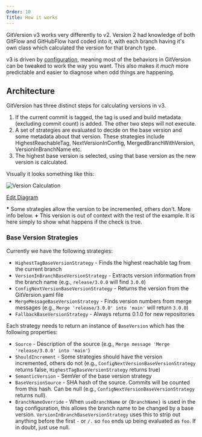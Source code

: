 ```yaml
---
Order: 10
Title: How it works
---
```


GitVersion v3 works very differently to v2. Version 2 had knowledge of both
GitFlow and GitHubFlow hard coded into it, with each branch having it's own
class which calculated the version for that branch type.

v3 is driven by [configuration](../configuration), meaning most of the
behaviors in GitVersion can be tweaked to work the way you want. This also makes
it *much* more predictable and easier to diagnose when odd things are happening.

## Architecture
GitVersion has three distinct steps for calculating versions in v3.

1. If the current commit is tagged, the tag is used and build metadata
(excluding commit count) is added. The other two steps will not execute.
2. A set of strategies are evaluated to decide on the base version and some
metadata about that version.  These strategies include HighestReachableTag,
NextVersionInConfig, MergedBranchWithVersion, VersionInBranchName etc.
3. The highest base version is selected, using that base version as the new
version is calculated.

Visually it looks something like this:

![Version Calculation](http://www.plantuml.com:80/plantuml/png/fLCxJyCm4DxzAsuib4P914i69De1CS38Vd6kYIN7ZcodK8aVp-KX6Y2fKCbY9NV-7lVb2WoOeoVOMRDNfH0lz1vUoNbbpGwrR3K6ws1p3rlk-bN8u972f2AC3GHEbLN8m1D1Jjg-mPuXAZvx9kL1ZW1KY5dOZczMI0Pf54VnHtf7jpaAWJg0sW-uXw4PK3Eb1sMaevfCW6i1_0m6po1l7HfPJUxvu5XYUOHLWq5MLptCudmMK9--u5glJ0dIEaVo1Dw3JgVM6Km4cM9mzyrQXHuQHnj7chhl0JcnIrHjno1wiWtgfi8eWVK_7OQAmBHrJWvORFVM2PmrE7AcWZGh-Lj0FvptVvLiUPnCdG_XhNhOov9wQ1fzv7nw5S5EwSvw6CDQNfnMwUAP0XQyQpj70nkx3Nn3p5NFY9IshbNWepKi8ublWFiSPkC0ee8El75Dv5aOxqZQBScbWpWn0Pe2wb6aM1p4Eea_0G00)

[Edit Diagram](http://www.plantuml.com/plantuml/form?url=http://www.plantuml.com/plantuml/png/fLCxJyCm4DxzAsuib4P914i69De1CS38Vd6kYIN7ZcodK8aVp-KX6Y2fKCbY9NV-7lVb2WoOeoVOMRDNfH0lz1vUoNbbpGwrR3K6ws1p3rlk-bN8u972f2AC3GHEbLN8m1D1Jjg-mPuXAZvx9kL1ZW1KY5dOZczMI0Pf54VnHtf7jpaAWJg0sW-uXw4PK3Eb1sMaevfCW6i1_0m6po1l7HfPJUxvu5XYUOHLWq5MLptCudmMK9--u5glJ0dIEaVo1Dw3JgVM6Km4cM9mzyrQXHuQHnj7chhl0JcnIrHjno1wiWtgfi8eWVK_7OQAmBHrJWvORFVM2PmrE7AcWZGh-Lj0FvptVvLiUPnCdG_XhNhOov9wQ1fzv7nw5S5EwSvw6CDQNfnMwUAP0XQyQpj70nkx3Nn3p5NFY9IshbNWepKi8ublWFiSPkC0ee8El75Dv5aOxqZQBScbWpWn0Pe2wb6aM1p4Eea_0G00)

**\*** Some strategies allow the version to be incremented, others don't. More
info below.
**+** This version is out of context with the rest of the example. It is here
simply to show what happens if the check is true.

### Base Version Strategies

Currently we have the following strategies:

- `HighestTagBaseVersionStrategy` - Finds the highest reachable tag from the
current branch
- `VersionInBranchBaseVersionStrategy` - Extracts version information from the
branch name (e.g., `release/3.0.0` will find `3.0.0`)
- `ConfigNextVersionBaseVersionStrategy` - Returns the version from the
GitVersion.yaml file
- `MergeMessageBaseVersionStrategy` - Finds version numbers from merge messages
(e.g., `Merge 'release/3.0.0' into 'main'` will return `3.0.0`)
- `FallbackBaseVersionStrategy` - Always returns 0.1.0 for new repositories

Each strategy needs to return an instance of `BaseVersion` which has the
following properties:

- `Source` - Description of the source (e.g., `Merge message 'Merge 'release/3.0.0' into 'main'`)
- `ShouldIncrement` - Some strategies should have the version incremented,
others do not (e.g., `ConfigNextVersionBaseVersionStrategy` returns false,
`HighestTagBaseVersionStrategy` returns true)
- `SemanticVersion` - SemVer of the base version strategy
- `BaseVersionSource` - SHA hash of the source. Commits will be counted from
this hash. Can be null (e.g., `ConfigNextVersionBaseVersionStrategy` returns
null).
- `BranchNameOverride` - When `useBranchName` or `{BranchName}` is used in the
tag configuration, this allows the branch name to be changed by a base version.
`VersionInBranchBaseVersionStrategy` uses this to strip out anything before the
first `-` or `/.` so `foo` ends up being evaluated as `foo`. If in doubt, just
use null.
